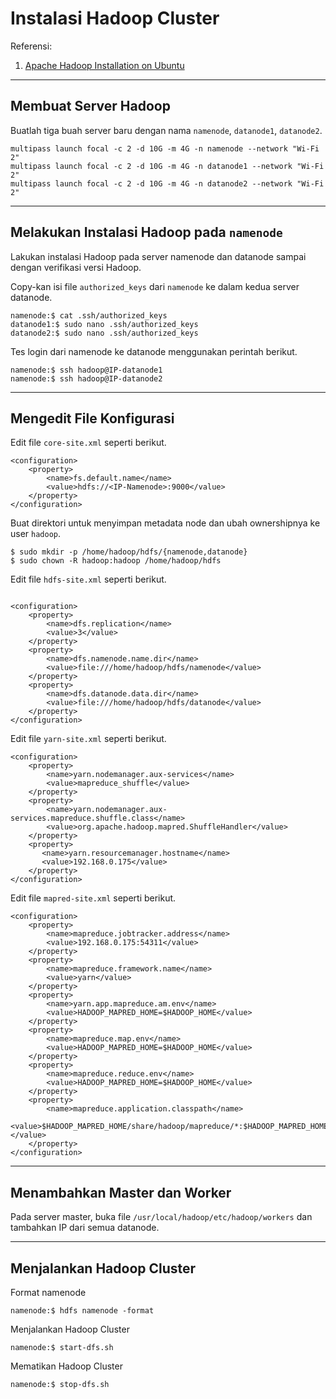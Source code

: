 # Instalasi Hadoop Cluster

Referensi:
1. [Apache Hadoop Installation on Ubuntu](https://sparkbyexamples.com/hadoop/apache-hadoop-installation/)

---

## Membuat Server Hadoop

Buatlah tiga buah server baru dengan nama ```namenode```, ```datanode1```, ```datanode2```.
```
multipass launch focal -c 2 -d 10G -m 4G -n namenode --network "Wi-Fi 2"
multipass launch focal -c 2 -d 10G -m 4G -n datanode1 --network "Wi-Fi 2"
multipass launch focal -c 2 -d 10G -m 4G -n datanode2 --network "Wi-Fi 2"
```

---

## Melakukan Instalasi Hadoop pada ```namenode```

Lakukan instalasi Hadoop pada server namenode dan datanode sampai dengan verifikasi versi Hadoop.

Copy-kan isi file ```authorized_keys``` dari ```namenode``` ke dalam kedua server datanode.

```
namenode:$ cat .ssh/authorized_keys
datanode1:$ sudo nano .ssh/authorized_keys
datanode2:$ sudo nano .ssh/authorized_keys
```

Tes login dari namenode ke datanode menggunakan perintah berikut.
```
namenode:$ ssh hadoop@IP-datanode1
namenode:$ ssh hadoop@IP-datanode2
```

---

## Mengedit File Konfigurasi

Edit file ```core-site.xml``` seperti berikut.
```
<configuration>
    <property>
        <name>fs.default.name</name>
        <value>hdfs://<IP-Namenode>:9000</value>
    </property>
</configuration>
```

Buat direktori untuk menyimpan metadata node dan ubah ownershipnya ke user ```hadoop```.
```
$ sudo mkdir -p /home/hadoop/hdfs/{namenode,datanode}
$ sudo chown -R hadoop:hadoop /home/hadoop/hdfs
```

Edit file ```hdfs-site.xml``` seperti berikut.
```

<configuration>
    <property>
        <name>dfs.replication</name>
        <value>3</value>
    </property>
    <property>
        <name>dfs.namenode.name.dir</name>
        <value>file:///home/hadoop/hdfs/namenode</value>
    </property>
    <property>
        <name>dfs.datanode.data.dir</name>
        <value>file:///home/hadoop/hdfs/datanode</value>
    </property>
</configuration>
```

Edit file ```yarn-site.xml``` seperti berikut.
```
<configuration>
    <property>
        <name>yarn.nodemanager.aux-services</name>
        <value>mapreduce_shuffle</value>
    </property>
    <property>
        <name>yarn.nodemanager.aux-services.mapreduce.shuffle.class</name>
        <value>org.apache.hadoop.mapred.ShuffleHandler</value>
    </property>
    <property>
       <name>yarn.resourcemanager.hostname</name>
       <value>192.168.0.175</value>
    </property>
</configuration>
```

Edit file ```mapred-site.xml``` seperti berikut.
```
<configuration>
    <property>
        <name>mapreduce.jobtracker.address</name>
        <value>192.168.0.175:54311</value>
    </property>
    <property>
        <name>mapreduce.framework.name</name>
        <value>yarn</value>
    </property>
    <property>
        <name>yarn.app.mapreduce.am.env</name>
        <value>HADOOP_MAPRED_HOME=$HADOOP_HOME</value>
    </property>
    <property>
        <name>mapreduce.map.env</name>
        <value>HADOOP_MAPRED_HOME=$HADOOP_HOME</value>
    </property>
    <property>
        <name>mapreduce.reduce.env</name>
        <value>HADOOP_MAPRED_HOME=$HADOOP_HOME</value>
    </property>
    <property>
        <name>mapreduce.application.classpath</name>
        <value>$HADOOP_MAPRED_HOME/share/hadoop/mapreduce/*:$HADOOP_MAPRED_HOME/share/hadoop/mapreduce/lib/*</value>
    </property>
</configuration>
```

---

## Menambahkan Master dan Worker
Pada server master, buka file ```/usr/local/hadoop/etc/hadoop/workers``` dan tambahkan IP dari semua datanode.

---

## Menjalankan Hadoop Cluster

Format namenode
```
namenode:$ hdfs namenode -format
```

Menjalankan Hadoop Cluster
```
namenode:$ start-dfs.sh
```

Mematikan Hadoop Cluster
```
namenode:$ stop-dfs.sh
```